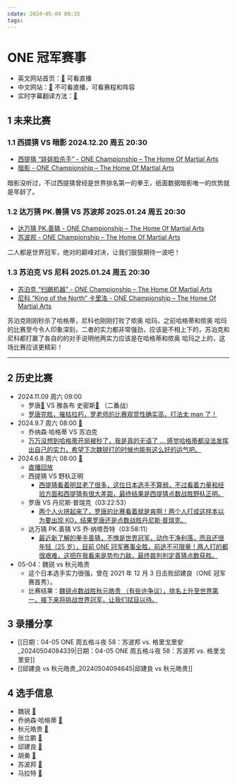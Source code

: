 ```yaml
---
cdate: 2024-05-04 08:35
tags: 
---
```


# ONE 冠军赛事

- 英文网站首页：[🚀](https://watch.onefc.com/) 可看直播
- 中文网站：[🚀](https://www.onefc.com/cn/) 不可看直播，可看赛程和阵容
- 实时字幕翻译方法：[🚀](https://support.google.com/chrome/answer/10538231?hl=zh-Hans) 

## 1 未来比赛

### 1.1 西提猜 VS 暗影 2024.12.20 周五 20:30

- [西提猜 “娃娃脸杀手” - ONE Championship – The Home Of Martial Arts](https://www.onefc.com/cn/athletes/sitthichai/)
- [暗影 - ONE Championship – The Home Of Martial Arts](https://www.onefc.com/cn/athletes/shadow-singha-mawynn/)

暗影没听过，不过西提猜曾经是世界排名第一的拳王，纸面数据暗影唯一的优势就是年龄了。

### 1.2 达万猜 PK.善猜 VS 苏波邦 2025.01.24 周五 20:30

- [达万猜 PK.善猜 - ONE Championship – The Home Of Martial Arts](https://www.onefc.com/cn/athletes/tawanchai/)
- [苏波邦 - ONE Championship – The Home Of Martial Arts](https://www.onefc.com/cn/athletes/superbon/)

二人都是世界冠军，绝对的巅峰对决，让我们狠狠期待一波吧！

### 1.3 苏泊克 VS 尼科 2025.01.24 周五 20:30

- [苏泊克 “扫踢机器” - ONE Championship – The Home Of Martial Arts](https://www.onefc.com/cn/athletes/superlek/)
- [尼科 “King of the North” 卡里洛 - ONE Championship – The Home Of Martial Arts](https://www.onefc.com/cn/athletes/nico-carrillo/)

苏泊克刚刚秒杀了哈格蒂，尼科也刚刚打败了侬奥 哈玛，之前哈格蒂和侬奥 哈玛的比赛至今令人印象深刻，二者的实力都非常强劲，应该是不相上下的，苏泊克和尼科都打赢了各自的的对手说明他两实力应该是在哈格蒂和侬奥 哈玛之上的，这场比赛应该更精彩！

---

## 2 历史比赛

- 2024.11.09 周六 09:00 
	- 罗唐[🌌](https://www.onefc.com/cn/athletes/rodtang/)  VS 雅各布 史密斯[🌌](https://www.onefc.com/cn/athletes/jacob-smith/) （二番战）
	- <u>罗唐完胜，摧枯拉朽，罗老师的比赛观赏性确实高，打法太 man 了！</u>
- 2024.9.7 周六 08:00 [🚀](https://www.onefc.com/cn/events/one168/) 
	- 乔纳森·哈格蒂 VS 苏泊克
	- <u>万万没想到哈格蒂开局被秒了，我是真的无语了 ... 感觉哈格蒂都没法发挥出自己的实力，希望下次魏锐打的时候也能有这么好的运气吧。</u>
- 2024.6.8 周六 08:00 [🚀](https://www.onefc.com/cn/events/one167/) 
	- [直播回放](https://watch.onefc.com/events/one167) 
	- 西提猜 VS 野杁正明
		- <u>西提猜看着明显老了很多，这位日本选手不算弱，不过看着力量和经验方面和西提猜有很大差距，最终结果是西提猜点数战胜野杁正明。</u>
	- 罗唐 VS 丹尼斯·普瑞克（03:22:53）
		- <u>两个人火拼起来了，罗唐的比赛看着就是爽啊！两个人打成这样本以为要出现 KO，结果罗唐还是点数战胜丹尼斯·普瑞克。</u>
	- 达万猜 PK.善猜 VS 乔·纳塔吾特（03:58:11）
		- <u>最近新了解的拳手善猜，不愧是世界冠军，动作干净利落，而且还很年轻（25 岁），目前 ONE 冠军赛事全胜，前途不可限量！两人打的都很艰难，这把在我看来是势均力敌，最终裁判判定善猜点数获胜。</u>
- 05-04：魏锐 vs 秋元皓贵
	- 这个日本选手实力很强，曾在 2021 年 12 月 3 日击败邱建良（ONE 冠军赛首秀）。
	- 比赛结果：<u>魏锐点数战胜秋元皓贵 （有些许争议），排名上升至世界第一，接下来将挑战世界冠军，让我们拭目以待。</u>

## 3 录播分享

- [[日期：04-05 ONE 周五格斗夜 58：苏波邦 vs. 格里戈里安_20240504084339|日期：04-05 ONE 周五格斗夜 58：苏波邦 vs. 格里戈里安]] 
- [[邱建良 vs 秋元皓贵_20240504094645|邱建良 vs 秋元皓贵]] 

## 4 选手信息

- 魏锐 [🚀](https://www.onefc.com/cn/athletes/wei-rui/) 
- 乔纳森·哈格蒂 [🚀](https://www.onefc.com/cn/athletes/jonathan-haggerty/) 
- 秋元皓贵 [🚀](https://www.onefc.com/cn/athletes/hiroki-akimoto/) 
- 张立鹏 [🚀](https://www.onefc.com/cn/athletes/zhang-lipeng/) 
- 邱建良 [🚀](https://www.onefc.com/cn/athletes/qiu-jianliang/) 
- 胡勇 [🚀](https://www.onefc.com/cn/athletes/hu-yong/) 
- 苏波邦 [🚀](https://www.onefc.com/cn/athletes/superbon/) 
- 马拉特 [🚀](https://www.onefc.com/cn/athletes/marat-grigorian/) 